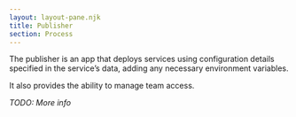 ```yaml
---
layout: layout-pane.njk
title: Publisher
section: Process
---
```


The publisher is an app that deploys services using configuration details specified in the service’s data, adding any necessary environment variables.

It also provides the ability to manage team access.

*TODO: More info*

